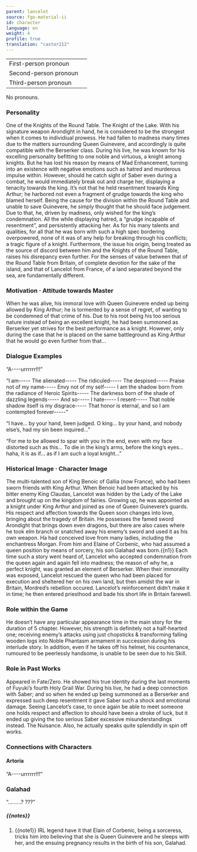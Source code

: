 ```yaml
---
parent: lancelot
source: fgo-material-ii
id: character
language: en
weight: 4
profile: true
translation: "castor212"
---
```


<table>
  <tr><td>First-person pronoun</td><td></td></tr>
  <tr><td>Second-person pronoun</td><td></td></tr>
  <tr><td>Third-person pronoun</td><td></td></tr>
</table>

No pronouns.

### Personality

One of the Knights of the Round Table. The Knight of the Lake.
With his signature weapon Arondight in hand, he is considered to be the strongest when it comes to individiual prowess.
He had fallen to madness many times due to the matters surrounding Queen Guinevere, and accordingly is quite compatible with the Berserker class.
During his live, he was known for his excelling personality befitting to one noble and virtuous, a knight among knights. But he has lost his reason by means of Mad Enhancement, turning into an existence with negative emotions such as hatred and murderous impulse within. However, should he catch sight of Saber even during a combat, he would immediately break out and charge her, displaying a tenacity towards the king.
It’s not that he held resentment towards King Arthur; he harbored not even a fragment of grudge towards the king who blamed herself.
Being the cause for the division within the Round Table and unable to save Guinevere, he simply thought that he should face judgement. Due to that, he, driven by madness, only wished for the king’s condemnation. All the while displaying hatred, a “grudge incapable of resentment”, and persistently attacking her.
As for his many talents and qualities, for all that he was born with such a high spec bordering overpowered, none of it was of any help for breaking through his conflicts; a tragic figure of a knight.
Furthermore, the issue his origin, being treated as the source of discord between him and the Knights of the Round Table, raises his disrepancy even further.
For the senses of value between that of the Round Table from Britain, of complete devotion for the sake of the island, and that of Lancelot from France, of a land separated beyond the sea, are fundamentally different.

### Motivation · Attitude towards Master

When he was alive, his immoral love with Queen Guinevere ended up being allowed by King Arthur; he is tormented by a sense of regret, of wanting to be condemned of that crime of his. Due to his root being his too serious nature instead of being an excellent knight, he had been summoned as Berserker yet strives for the best performance as a knight. However, only during the case that he is placed on the same battleground as King Arthur that he would go even further from that…

### Dialogue Examples

“A----urrrrrr!!!”

“I am-----
The alienated-----
The ridiculed-----
The despised-----
Praise not of my name-----
Envy not of my self-----
I am the shadow born from the radiance of Heroic Spirits-----
The darkness born of the shade of dazzling legends-----
And so-----
I hate-----
I resent-----
That noble shadow itself is my disgrace-----
That honor is eternal, and so I am contempted forever-----”

“I have… by your hand, been judged.
O king… by your hand, and nobody else’s, had my sin been inquired…”

“For me to be allowed to spar with you in the end, even with my face distorted such as this…
To die in the king’s arms, before the king’s eyes… haha, it is as if… as if I am such a loyal knight…”

### Historical Image · Character Image

The multi-talented son of King Benoic of Gallia (now France), who had been sworn friends with King Arthur.
When Benoic had been attacked by his bitter enemy King Claudas, Lancelot was hidden by the Lady of the Lake and brought up on the kingdom of fairies. Growing up, he was appointed as a knight under King Arthur and joined as one of Queen Guinevere’s guards. His respect and affection towards the Queen soon changes into love, bringing about the tragedy of Britain.
He possesses the famed sword Arondight that brings down even dragons, but there are also cases where he took elm branch or snatched away his enemy’s sword and used it as his own weapon.
Ha had conceived love from many ladies, including the enchantress Morgan. From him and Elaine of Corbenic, who had assumed a queen position by means of sorcery, his son Galahad was born.{{n1}}
Each time such a story went heard of, Lancelot who accepted condemnation from the queen again and again fell into madness; the reason of why he, a perfect knight, was granted an element of Berserker.
When their immorality was exposed, Lancelot rescued the queen who had been placed for execution and sheltered her on his own land, but then amidst the war in Britain, Mordred’s rebellion occured. Lancelot’s reinforcement didn’t make it in time; he then entered priesthood and bade his short life in Britain farewell.

### Role within the Game

He doesn’t have any particular appearance time in the main story for the duration of 5 chapter.
However, his strength is definitely not a half-hearted one; receiving enemy’s attacks using just chopsticks & transforming falling wooden logs into Noble Phantasm armament in succession during his interlude story.
In addition, even if he takes off his helmet, his countenance, rumoured to be peerlessly handsome, is unable to be seen due to his Skill.

### Role in Past Works

Appeared in Fate/Zero. He showed his true identity during the last moments of Fuyuki’s fourth Holy Grail War. During his live, he had a deep connection with Saber; and so when he ended up being summoned as a Berserker and expressed such deep resentment it gave Saber such a shock and emotional damage. Seeing Lancelot’s case, to once again be able to meet someone one holds respect and affection to should have been a stroke of luck, but it ended up giving the too serious Saber excessive misunderstandings instead. The Nuisance.
Also, he actually speaks quite splendidly in spin off works.

### Connections with Characters

#### Artoria

“A----urrrrrr!!!”

### Galahad

“………? ???”

##### {{notes}}

1. {{note1}} IRL legend have it that Elain of Corbenic, being a sorceress, tricks him into believing that she is Queen Guinevere and he sleeps with her, and the ensuing pregnancy results in the birth of his son, Galahad.
